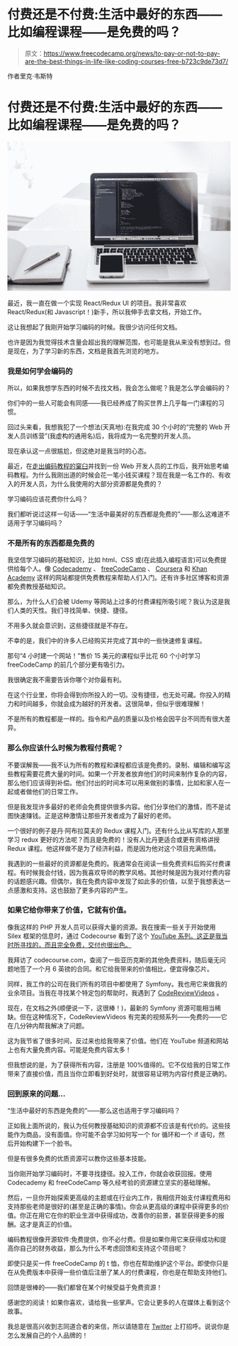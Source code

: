 # 付费还是不付费:生活中最好的东西——比如编程课程——是免费的吗？

> 原文：<https://www.freecodecamp.org/news/to-pay-or-not-to-pay-are-the-best-things-in-life-like-coding-courses-free-b723c9de73d7/>

作者里克·韦斯特

# 付费还是不付费:生活中最好的东西——比如编程课程——是免费的吗？

![1*QH4RGlNwXUFnJSytytvb6A](img/4b479c23bdec804151e87ac615102ecf.png)

最近，我一直在做一个实现 React/Redux UI 的项目。我非常喜欢 React/Redux(和 Javascript！)新手，所以我伸手去拿文档，开始工作。

这让我想起了我刚开始学习编码的时候。我很少访问任何文档。

也许是因为我觉得技术含量会超出我的理解范围，也可能是我从来没有想到过。但是现在，为了学习新的东西，文档是我首先浏览的地方。

### 我是如何学会编码的

所以，如果我想学东西的时候不去找文档，我会怎么做呢？我是怎么学会编码的？

你们中的一些人可能会有同感——我已经养成了购买世界上几乎每一门课程的习惯。

回过头来看，我想我犯了一个想法(天真地):在我完成 30 个小时的“完整的 Web 开发人员训练营”(我虚构的通用名)后，我将成为一名完整的开发人员。

现在承认这一点很尴尬，但这绝对是我当时的心态。

最近，在[走出编码教程的窠臼](https://medium.freecodecamp.org/how-to-dig-yourself-out-of-the-coding-tutorial-rut-7d3b2232f234)并找到一份 Web 开发人员的工作后，我开始思考编码教程。为什么我刚出道的时候会花一笔小钱买课程？现在我是一名工作的、有收入的开发人员，为什么我使用的大部分资源都是免费的？

学习编码应该花费你什么吗？

我们都听说过这样一句话——“生活中最美好的东西都是免费的”——那么这难道不适用于学习编码吗？

### **不是所有的东西都是免费的**

我坚信学习编码的基础知识，比如 html、CSS 或(在此插入编程语言)可以免费提供给每个人。像 [Codecademy](https://www.codecademy.com/) 、 [freeCodeCamp](https://www.freecodecamp.org/) 、 [Coursera](https://www.coursera.org/) 和 [Khan Academy](https://www.khanacademy.org/) 这样的网站都提供免费教程来帮助人们入门。还有许多社区博客和资源都免费教授基础知识。

那么，为什么人们会被 Udemy 等网站上过多的付费课程所吸引呢？我认为这是我们人类的天性。我们寻找简单、快捷、捷径。

不用多久就会意识到，这些捷径就是不存在。

不幸的是，我们中的许多人已经购买并完成了其中的一些快速修复课程。

那句“4 小时建一个网站！”售价 15 美元的课程似乎比花 60 个小时学习 freeCodeCamp 的前几个部分更有吸引力。

我很确定我不需要告诉你哪个对你最有利。

在这个行业里，你将会得到你所投入的一切。没有捷径，也无处可藏。你投入的精力和时间越多，你就会成为越好的开发者。这很简单，但似乎很难理解！

不是所有的教程都是一样的。指令和产品的质量以及价格会因平台不同而有很大差异。

### 那么你应该什么时候为教程付费呢？

不要误解我——我不认为所有的教程和课程都应该是免费的。录制、编辑和编写这些教程需要花费大量的时间。如果一个开发者放弃他们的时间来制作复杂的内容，那么他们应该得到补偿。他们付出的时间本可以用来做别的事情，比如和家人在一起或者做他们的日常工作。

但是我发现许多最好的老师会免费提供很多内容。他们分享他们的激情，而不是试图快速赚钱。正是这种激情让那些开发者成为了最好的老师。

一个很好的例子是丹·阿布拉莫夫的 Redux 课程入门。还有什么比从写库的人那里学习 redux 更好的方法呢？而且是免费的！没有人比丹更适合或更有资格讲授 Redux 课程。他这样做不是为了经济利益，而是因为他对这个项目充满热情。

我遇到的一些最好的资源都是免费的。我通常会在阅读一些免费资料后购买付费课程。有时候我会付钱，因为我喜欢导师的教学风格。其他时候是因为我对付费内容的话题感兴趣。但偶尔，我在免费内容中发现了如此多的价值，以至于我想表达一点感激和支持。这也鼓励了更多内容的产生。

### 如果它给你带来了价值，它就有价值。

像我这样的 PHP 开发人员可以获得大量的资源。我在搜索一些关于开始使用 Silex 框架的信息时，通过 Codecourse 看到了这个 [YouTube 系列。这正是我当时所寻找的，而且完全免费，交付也很出色。](https://www.youtube.com/playlist?list=PLfdtiltiRHWHtcaFwZNlvviwWmP70j2jM)

我拜访了 codecourse.com，查阅了一些亚历克斯的其他免费资料，随后毫无问题地签了一个月 6 英镑的合同。和它给我带来的价值相比，便宜得像芯片。

同样，我工作的公司在我们所有的项目中都使用了 Symfony。我也用它来做我的业余项目。当我在寻找某个特定包的帮助时，我遇到了 [CodeReviewVideos](https://www.codereviewvideos.com/) 。

现在，在文档之外(顺便说一下，这很棒！)，最新的 Symfony 资源可能相当稀缺。但在这种情况下，CodeReviewVideos 有完美的视频系列——免费的——它在几分钟内帮我解决了问题。

这为我节省了很多时间，反过来也给我带来了价值。他们在 YouTube 频道和网站上也有大量免费内容。可能是免费内容太多！

但我想说的是，为了获得所有内容，注册是 100%值得的。它不仅给我的日常工作带来了直接价值，而且当你立即看到好处时，就很容易证明为内容付费是正确的。

### 回到原来的问题…

“生活中最好的东西是免费的”——那么这也适用于学习编码吗？

正如我上面所说的，我认为任何教授基础知识的资源都不应该是有代价的。这些技能作为商品，没有面值。你可能不会学习如何写一个 for 循环和一个 if 语句，然后开始构建下一个脸书。

但是有很多免费的优质资源可以教你这些基本技能。

当你刚开始学习编码时，不要寻找捷径。投入工作，你就会收获回报。使用 Codecademy 和 freeCodeCamp 等久经考验的资源建立坚实的基础理解。

然后，一旦你开始探索更高级的主题或在行业内工作，我相信开始支付课程费用和支持那些老师是很好的(甚至是正确的事情)。你会从更高级的课程中获得更多的价值。你正在用它在你的职业生涯中获得成功，改善你的前景，甚至获得更多的报酬。这才是真正的价值。

编码教程很像开源软件:免费提供，你不必付费。但是如果你用它来获得成功和提高你自己的财务收益，那么为什么不考虑回馈和支持这个项目呢？

即使只是买一件 freeCodeCamp 的 t 恤，你也在帮助维护这个平台。即使你只是在从免费版本中获得一些价值后注册了某人的付费课程，你也是在帮助支持他们。

回馈是很棒的——我们都曾在某个时候受益于免费资源！

感谢您的阅读！如果你喜欢，请给我一些掌声。它会让更多的人在媒体上看到这个故事。

我总是很高兴收到志同道合者的来信，所以请随意在 [Twitter](http://twitter.com/rick_west8) 上打招呼。说说你是怎么发展自己的个人品牌的！